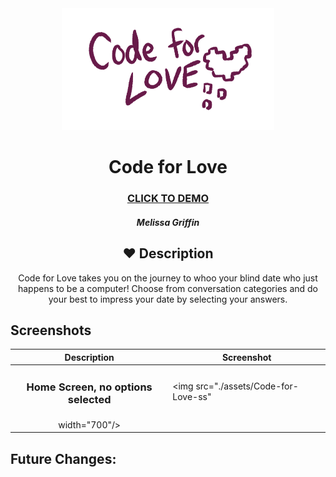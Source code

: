 <div id="header" align="center">
  <img src="./assets/code-logo.png" width="339.5" height="195">
</div>

  <div id="description" align="center">

  # Code for Love

  ### [CLICK TO DEMO](https://mellygriffin.github.io/code-for-love-Project1/)

  ##### Melissa Griffin

  ## :hearts: Description

  Code for Love takes you on the journey to whoo your blind date who just happens to be a computer! Choose from conversation categories and do your best to impress your date by selecting your answers.

  </div>

## Screenshots 

  |   Description | Screenshot | 
  |:-------------:| -----------|
  | <h3>Home Screen, no options selected</h3> | <img src="./assets/Code-for-Love-ss"
    width="700"/> |
    

## Future Changes: